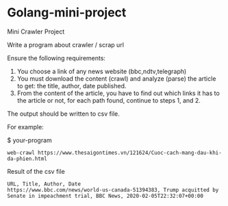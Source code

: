 # Golang-mini-project
Mini Crawler Project

Write a program about crawler / scrap url

Ensure the following requirements:

1. You choose a link of any news website (bbc,ndtv,telegraph)
2. You must download the content (crawl) and analyze (parse) the article to get: the title, author, date published.
3. From the content of the article, you have to find out which links it has to the article or not, for each path found, continue to steps 1,    and 2.

The output should be written to csv file.

For example:

$ your-program <url>

```
web-crawl https://www.thesaigontimes.vn/121624/Cuoc-cach-mang-dau-khi-da-phien.html

```


Result of the csv file
```
URL, Title, Author, Date
https://www.bbc.com/news/world-us-canada-51394383, Trump acquitted by Senate in impeachment trial, BBC News, 2020-02-05T22:32:07+00:00
```
